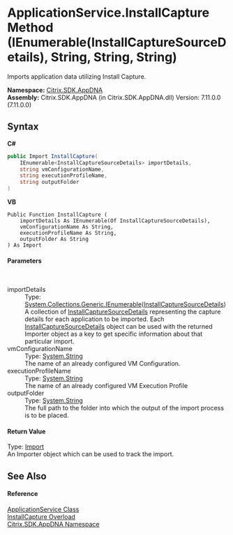 # ApplicationService.InstallCapture Method (IEnumerable(InstallCaptureSourceDetails), String, String, String)
 

Imports application data utilizing Install Capture.

**Namespace:**&nbsp;[Citrix.SDK.AppDNA](index.md)<br />**Assembly:**&nbsp;Citrix.SDK.AppDNA (in Citrix.SDK.AppDNA.dll) Version: 7.11.0.0 (7.11.0.0)

## Syntax

**C#**
```csharp
public Import InstallCapture(
	IEnumerable<InstallCaptureSourceDetails> importDetails,
	string vmConfigurationName,
	string executionProfileName,
	string outputFolder
)
```

**VB**
```vbnet
Public Function InstallCapture ( 
	importDetails As IEnumerable(Of InstallCaptureSourceDetails),
	vmConfigurationName As String,
	executionProfileName As String,
	outputFolder As String
) As Import
```


#### Parameters
&nbsp;<dl><dt>importDetails</dt><dd>Type: <a href="http://msdn2.microsoft.com/en-us/library/9eekhta0" target="_blank">System.Collections.Generic.IEnumerable</a>(<a href="df8a3890-8c6e-59f4-1152-dfdd9a4a18c0">InstallCaptureSourceDetails</a>)<br />A collection of <a href="df8a3890-8c6e-59f4-1152-dfdd9a4a18c0">InstallCaptureSourceDetails</a> representing the capture details for each application to be imported. Each <a href="df8a3890-8c6e-59f4-1152-dfdd9a4a18c0">InstallCaptureSourceDetails</a> object can be used with the returned Importer object as a key to get specific information about that particular import.</dd><dt>vmConfigurationName</dt><dd>Type: <a href="http://msdn2.microsoft.com/en-us/library/s1wwdcbf" target="_blank">System.String</a><br />The name of an already configured VM Configuration.</dd><dt>executionProfileName</dt><dd>Type: <a href="http://msdn2.microsoft.com/en-us/library/s1wwdcbf" target="_blank">System.String</a><br />The name of an already configured VM Execution Profile</dd><dt>outputFolder</dt><dd>Type: <a href="http://msdn2.microsoft.com/en-us/library/s1wwdcbf" target="_blank">System.String</a><br />The full path to the folder into which the output of the import process is to be placed.</dd></dl>

#### Return Value
Type: <a href="45bef3fc-5396-1e03-f577-fb7fe3ec23f9">Import</a><br />An Importer object which can be used to track the import.

## See Also


#### Reference
<a href="4190f2b6-31d1-9744-132e-b12e165db1a3">ApplicationService Class</a><br /><a href="d2d8eeff-0028-ae87-808d-17d86ed22004">InstallCapture Overload</a><br /><a href="fe2d265b-410b-8b11-1eb4-a790e0b062bf">Citrix.SDK.AppDNA Namespace</a><br />